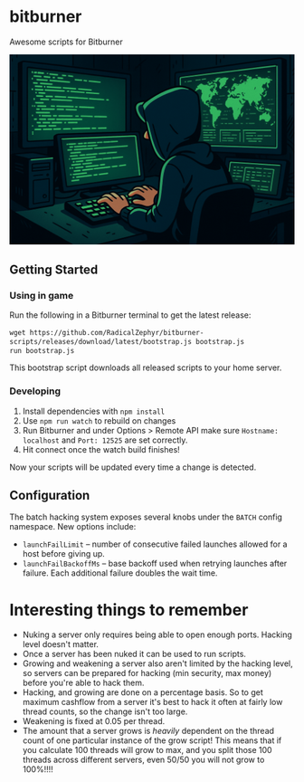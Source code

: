 # bitburner

Awesome scripts for Bitburner

![A stylized digital illustration of a person in a dark hoodie sitting at a desk with multiple glowing green computer screens. The central screen displays code, while another shows a world map with data overlays. The atmosphere is dark and moody, evoking themes of hacking or cybersecurity.](https://github.com/RadicalZephyr/bitburner-scripts/blob/dev/images/hackers-whimsy.png?raw=true)


## Getting Started

### Using in game

Run the following in a Bitburner terminal to get the latest release:

```
wget https://github.com/RadicalZephyr/bitburner-scripts/releases/download/latest/bootstrap.js bootstrap.js
run bootstrap.js
```

This bootstrap script downloads all released scripts to your home
server.

### Developing

1. Install dependencies with `npm install`
2. Use `npm run watch` to rebuild on changes
3. Run Bitburner and under Options > Remote API make sure `Hostname:
   localhost` and `Port: 12525` are set correctly.
4. Hit connect once the watch build finishes!

Now your scripts will be updated every time a change is detected.

## Configuration

The batch hacking system exposes several knobs under the `BATCH` config
namespace.  New options include:

- `launchFailLimit` – number of consecutive failed launches allowed for
  a host before giving up.
- `launchFailBackoffMs` – base backoff used when retrying launches
  after failure. Each additional failure doubles the wait time.

# Interesting things to remember

- Nuking a server only requires being able to open enough ports. Hacking
  level doesn't matter.
- Once a server has been nuked it can be used to run scripts.
- Growing and weakening a server also aren't limited by the hacking
  level, so servers can be prepared for hacking (min security, max
  money) before you're able to hack them.
- Hacking, and growing are done on a percentage basis. So to get
  maximum cashflow from a server it's best to hack it often at fairly
  low thread counts, so the change isn't too large.
- Weakening is fixed at 0.05 per thread.
- The amount that a server grows is _heavily_ dependent on the thread
  count of one particular instance of the grow script! This means that
  if you calculate 100 threads will grow to max, and you split those
  100 threads across different servers, even 50/50 you will not grow
  to 100%!!!!
